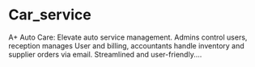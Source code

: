 # Car_service
A+ Auto Care: Elevate auto service management. Admins control users, reception manages User and billing, accountants handle inventory and supplier orders via email. Streamlined and user-friendly....
